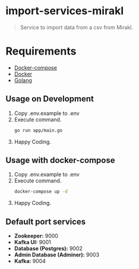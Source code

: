 # import-services-mirakl

> Service to import data from a csv from Mirakl.


# Requirements

- [Docker-compose](https://docs.docker.com/compose/)
- [Docker](https://www.docker.com/)
- [Golang](https://go.dev/)

## Usage on Development
1. Copy .env.example to .env
2. Execute command.
    ```sh
    go run app/main.go
    ```
3. Happy Coding.

## Usage with docker-compose
1. Copy .env.example to .env
2. Execute command.
    ```sh
    docker-compose up -d
    ```
3. Happy Coding.

## Default port services
- **Zookeeper:** 9000
- **Kafka UI:** 9001
- **Database (Postgres):** 9002
- **Admin Database (Adminer):** 9003
- **Kafka:** 9004